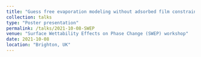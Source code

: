 ```yaml
---
title: "Guess free evaporation modeling without adsorbed film constraints"
collection: talks
type: "Poster presentation"
permalink: /talks/2021-10-08-SWEP
venue: "Surface Wettability Effects on Phase Change (SWEP) workshop"
date: 2021-10-08
location: "Brighton, UK"
---
```

